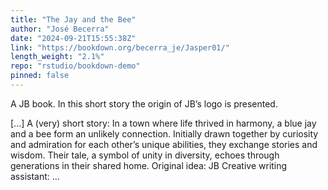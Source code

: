 ```yaml
---
title: "The Jay and the Bee"
author: "José Becerra"
date: "2024-09-21T15:55:38Z"
link: "https://bookdown.org/becerra_je/Jasper01/"
length_weight: "2.1%"
repo: "rstudio/bookdown-demo"
pinned: false
---
```


<p>A JB book. In this short story the origin of JB’s logo is presented.</p> [...] A (very) short story: In a town where life thrived in harmony, a blue jay and a bee form an unlikely connection. Initially drawn together by curiosity and admiration for each other’s unique abilities, they exchange stories and wisdom. Their tale, a symbol of unity in diversity, echoes through generations in their shared home. Original idea: JB Creative writing assistant: ...

